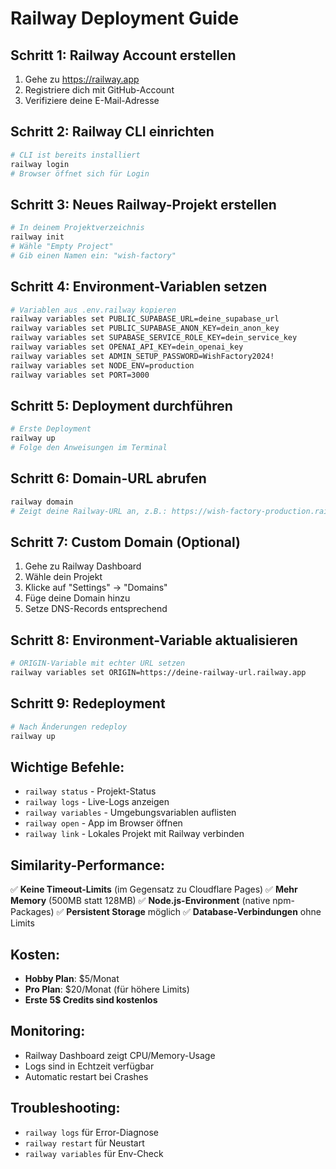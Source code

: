 # Railway Deployment Guide

## Schritt 1: Railway Account erstellen

1. Gehe zu https://railway.app
2. Registriere dich mit GitHub-Account
3. Verifiziere deine E-Mail-Adresse

## Schritt 2: Railway CLI einrichten

```bash
# CLI ist bereits installiert
railway login
# Browser öffnet sich für Login
```

## Schritt 3: Neues Railway-Projekt erstellen

```bash
# In deinem Projektverzeichnis
railway init
# Wähle "Empty Project"
# Gib einen Namen ein: "wish-factory"
```

## Schritt 4: Environment-Variablen setzen

```bash
# Variablen aus .env.railway kopieren
railway variables set PUBLIC_SUPABASE_URL=deine_supabase_url
railway variables set PUBLIC_SUPABASE_ANON_KEY=dein_anon_key
railway variables set SUPABASE_SERVICE_ROLE_KEY=dein_service_key
railway variables set OPENAI_API_KEY=dein_openai_key
railway variables set ADMIN_SETUP_PASSWORD=WishFactory2024!
railway variables set NODE_ENV=production
railway variables set PORT=3000
```

## Schritt 5: Deployment durchführen

```bash
# Erste Deployment
railway up
# Folge den Anweisungen im Terminal
```

## Schritt 6: Domain-URL abrufen

```bash
railway domain
# Zeigt deine Railway-URL an, z.B.: https://wish-factory-production.railway.app
```

## Schritt 7: Custom Domain (Optional)

1. Gehe zu Railway Dashboard
2. Wähle dein Projekt
3. Klicke auf "Settings" → "Domains"
4. Füge deine Domain hinzu
5. Setze DNS-Records entsprechend

## Schritt 8: Environment-Variable aktualisieren

```bash
# ORIGIN-Variable mit echter URL setzen
railway variables set ORIGIN=https://deine-railway-url.railway.app
```

## Schritt 9: Redeployment

```bash
# Nach Änderungen redeploy
railway up
```

## Wichtige Befehle:

- `railway status` - Projekt-Status
- `railway logs` - Live-Logs anzeigen
- `railway variables` - Umgebungsvariablen auflisten
- `railway open` - App im Browser öffnen
- `railway link` - Lokales Projekt mit Railway verbinden

## Similarity-Performance:

✅ **Keine Timeout-Limits** (im Gegensatz zu Cloudflare Pages)
✅ **Mehr Memory** (500MB statt 128MB)
✅ **Node.js-Environment** (native npm-Packages)
✅ **Persistent Storage** möglich
✅ **Database-Verbindungen** ohne Limits

## Kosten:

- **Hobby Plan**: $5/Monat
- **Pro Plan**: $20/Monat (für höhere Limits)
- **Erste 5$ Credits sind kostenlos**

## Monitoring:

- Railway Dashboard zeigt CPU/Memory-Usage
- Logs sind in Echtzeit verfügbar
- Automatic restart bei Crashes

## Troubleshooting:

- `railway logs` für Error-Diagnose
- `railway restart` für Neustart
- `railway variables` für Env-Check
